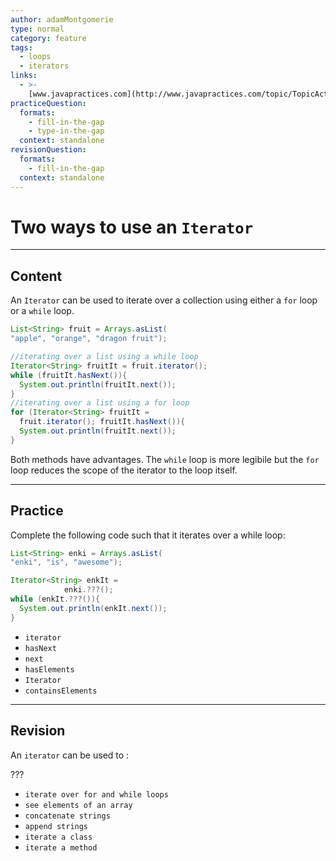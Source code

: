 ```yaml
---
author: adamMontgomerie
type: normal
category: feature
tags:
  - loops
  - iterators
links:
  - >-
    [www.javapractices.com](http://www.javapractices.com/topic/TopicAction.do?Id=125){website}
practiceQuestion:
  formats:
    - fill-in-the-gap
    - type-in-the-gap
  context: standalone
revisionQuestion:
  formats:
    - fill-in-the-gap
  context: standalone
---
```


# Two ways to use an `Iterator`


---

## Content

An `Iterator` can be used to iterate over a collection using either a `for` loop or a `while` loop.

```java
List<String> fruit = Arrays.asList(
"apple", "orange", "dragon fruit");

//iterating over a list using a while loop
Iterator<String> fruitIt = fruit.iterator();
while (fruitIt.hasNext()){
  System.out.println(fruitIt.next());
}
//iterating over a list using a for loop
for (Iterator<String> fruitIt =
  fruit.iterator(); fruitIt.hasNext()){
  System.out.println(fruitIt.next());
}
```

Both methods have advantages. The `while` loop is more legibile but the `for` loop reduces the scope of the iterator to the loop itself.


---

## Practice

Complete the following code such that it iterates over a while loop:

```java
List<String> enki = Arrays.asList(
"enki", "is", "awesome");

Iterator<String> enkIt =
            enki.???();
while (enkIt.???()){
  System.out.println(enkIt.next());
}
```

- `iterator`
- `hasNext`
- `next`
- `hasElements`
- `Iterator`
- `containsElements`


---

## Revision

An `iterator` can be used to :

???

- `iterate over for and while loops`
- `see elements of an array`
- `concatenate strings`
- `append strings`
- `iterate a class`
- `iterate a method`
